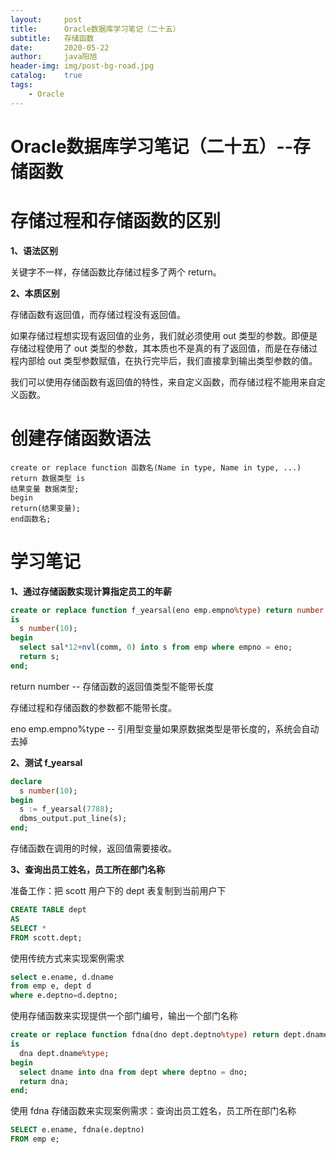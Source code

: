 ```yaml
---
layout:     post
title:      Oracle数据库学习笔记（二十五）
subtitle:   存储函数
date:       2020-05-22
author:     java阳旭
header-img: img/post-bg-road.jpg
catalog:    true
tags:
    - Oracle
---
```

# Oracle数据库学习笔记（二十五）--存储函数

# 存储过程和存储函数的区别

**1、语法区别**

关键字不一样，存储函数比存储过程多了两个 return。

**2、本质区别**

存储函数有返回值，而存储过程没有返回值。

如果存储过程想实现有返回值的业务，我们就必须使用 out 类型的参数。即便是存储过程使用了 out 类型的参数，其本质也不是真的有了返回值，而是在存储过程内部给 out 类型参数赋值，在执行完毕后，我们直接拿到输出类型参数的值。

我们可以使用存储函数有返回值的特性，来自定义函数，而存储过程不能用来自定义函数。

# 创建存储函数语法

```
create or replace function 函数名(Name in type, Name in type, ...) return 数据类型 is
结果变量 数据类型;
begin
return(结果变量);
end函数名;
```

# 学习笔记

**1、通过存储函数实现计算指定员工的年薪**

```sql
create or replace function f_yearsal(eno emp.empno%type) return number
is
  s number(10);     
begin
  select sal*12+nvl(comm, 0) into s from emp where empno = eno;
  return s;
end;
```

return number -- 存储函数的返回值类型不能带长度

存储过程和存储函数的参数都不能带长度。

eno emp.empno%type -- 引用型变量如果原数据类型是带长度的，系统会自动去掉

**2、测试 f_yearsal**

```sql
declare
  s number(10); 
begin
  s := f_yearsal(7788);
  dbms_output.put_line(s);
end;
```

存储函数在调用的时候，返回值需要接收。

**3、查询出员工姓名，员工所在部门名称**

准备工作：把 scott 用户下的 dept 表复制到当前用户下

```sql
CREATE TABLE dept
AS
SELECT *
FROM scott.dept;
```

使用传统方式来实现案例需求

```sql
select e.ename, d.dname
from emp e, dept d
where e.deptno=d.deptno;
```

使用存储函数来实现提供一个部门编号，输出一个部门名称

```sql
create or replace function fdna(dno dept.deptno%type) return dept.dname%type
is
  dna dept.dname%type;
begin
  select dname into dna from dept where deptno = dno;
  return dna;
end;
```

使用 fdna 存储函数来实现案例需求：查询出员工姓名，员工所在部门名称

```sql
SELECT e.ename, fdna(e.deptno)
FROM emp e;
```

